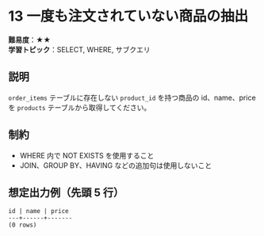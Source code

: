 # 13 一度も注文されていない商品の抽出

**難易度**：★★  
**学習トピック**：SELECT, WHERE, サブクエリ

## 説明
`order_items` テーブルに存在しない `product_id` を持つ商品の id、name、price を `products` テーブルから取得してください。

## 制約

* WHERE 内で NOT EXISTS を使用すること
* JOIN、GROUP BY、HAVING などの追加句は使用しないこと

## 想定出力例（先頭 5 行）
 
```
id | name | price 
---+------+-------
(0 rows)
```
